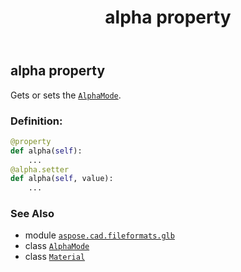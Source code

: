 ﻿---
title: alpha property
second_title: Aspose.CAD for Python via .NET API References
description: 
type: docs
weight: 70
url: /python-net/aspose.cad.fileformats.glb/material/alpha/
is_root: false
---

## alpha property


Gets or sets the [`AlphaMode`](/cad/python-net/aspose.cad.fileformats.glb/alphamode).
### Definition:
```python
@property
def alpha(self):
    ...
@alpha.setter
def alpha(self, value):
    ...
```

### See Also
* module [`aspose.cad.fileformats.glb`](../../)
* class [`AlphaMode`](/cad/python-net/aspose.cad.fileformats.glb/alphamode)
* class [`Material`](/cad/python-net/aspose.cad.fileformats.glb/material)

